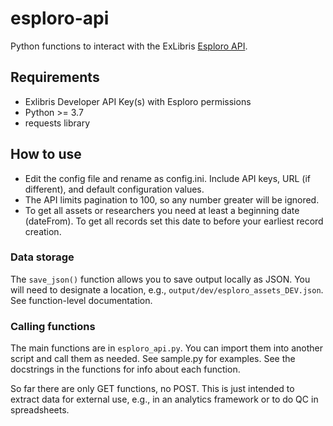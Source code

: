 # esploro-api

Python functions to interact with the ExLibris [Esploro API](https://developers.exlibrisgroup.com/esploro/apis/).

## Requirements

- Exlibris Developer API Key(s) with Esploro permissions
- Python >= 3.7
- requests library

## How to use

- Edit the config file and rename as config.ini. Include API keys, URL (if different), and default configuration values.
- The API limits pagination to 100, so any number greater will be ignored.
- To get all assets or researchers you need at least a beginning date (dateFrom). To get all records set this date to before your earliest record creation.

### Data storage

The `save_json()` function allows you to save output locally as JSON. You will need to designate a location, e.g., `output/dev/esploro_assets_DEV.json`. See function-level documentation.

### Calling functions

The main functions are in `esploro_api.py`. You can import them into another script and call them as needed. See sample.py for examples. See the docstrings in the functions for info about each function.

So far there are only GET functions, no POST. This is just intended to extract data for external use, e.g., in an analytics framework or to do QC in spreadsheets.
